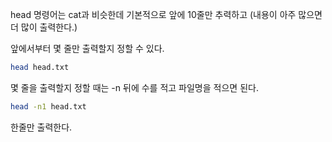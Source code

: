 head 명령어는 cat과 비슷한데 기본적으로 앞에 10줄만 추력하고 (내용이 아주 많으면 더 많이 출력한다.)

앞에서부터 몇 줄만 출력할지 정할 수 있다.

```Bash
head head.txt
```

몇 줄을 출력할지 정할 때는 -n 뒤에 수를 적고 파일명을 적으면 된다.

```Bash
head -n1 head.txt
```

한줄만 출력한다.